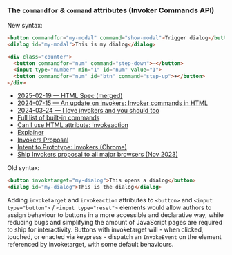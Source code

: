 ### The `commandfor` & `command` attributes (Invoker Commands API)

New syntax:

```html
<button commandfor="my-modal" command="show-modal">Trigger dialog</button>
<dialog id="my-modal">This is my dialog</dialog>
```

```html
<div class="counter">
  <button commandfor="num" command="step-down">-</button>
  <input type="number" min="1" id="num" value="1">
  <button commandfor="num" id="btn" command="step-up">+</button>
</div>
```

- [2025-02-19 — HTML Spec (merged)](https://html.spec.whatwg.org/multipage/form-elements.html#invoker-command-steps)
- [2024-07-15 — An update on invokers: Invoker commands in HTML](https://utilitybend.com/blog/an-update-on-invokers-invoker-commands-in-html)
- [2024-03-24 — I love invokers and you should too](https://buttondown.email/cascade/archive/018-i-love-invokers-and-you-should-too/)
- [Full list of built-in commands](https://open-ui.org/components/invokers.explainer/#defaults)
- [Can I use HTML attribute: invokeaction](https://caniuse.com/mdn-html_global_attributes_invokeaction)
- [Explainer](https://open-ui.org/components/invokers.explainer/)
- [Invokers Proposal](https://github.com/whatwg/html/pull/9841)
- [Intent to Prototype: Invokers (Chrome)](https://groups.google.com/a/chromium.org/g/blink-dev/c/tDanwUCp2cg)
- [Ship Invokers proposal to all major browsers (Nov 2023)](https://www.keithcirkel.co.uk/working-on/#ship-invokers-proposal-to-all-major-browsers)

Old syntax:

```html
<button invoketarget="my-dialog">This opens a dialog</button>
<dialog id="my-dialog">This is the dialog</dialog>
```

Adding `invoketarget` and `invokeaction` attributes to `<button>` and `<input type="button">` / `<input type="reset">` elements would allow authors to assign behaviour to buttons in a more accessible and declarative way, while reducing bugs and simplifying the amount of JavaScript pages are required to ship for interactivity. Buttons with invoketarget will - when clicked, touched, or enacted via keypress - dispatch an `InvokeEvent` on the element referenced by invoketarget, with some default behaviours.
